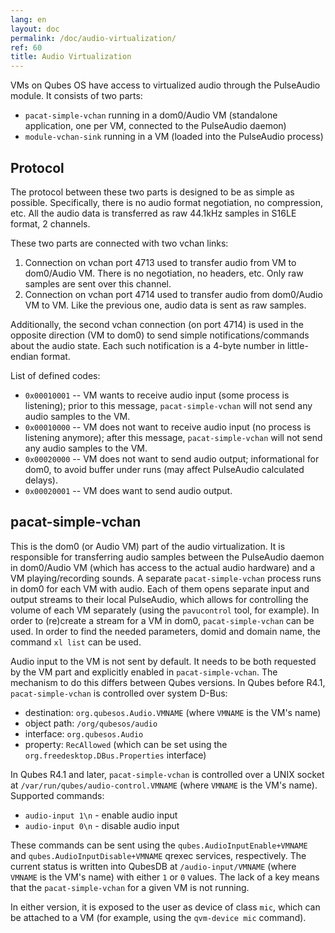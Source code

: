 ```yaml
---
lang: en
layout: doc
permalink: /doc/audio-virtualization/
ref: 60
title: Audio Virtualization
---
```


VMs on Qubes OS have access to virtualized audio through the PulseAudio module.
It consists of two parts:

- `pacat-simple-vchan` running in a dom0/Audio VM (standalone application, one per VM, connected to the PulseAudio daemon)
- `module-vchan-sink` running in a VM (loaded into the PulseAudio process)

Protocol
--------

The protocol between these two parts is designed to be as simple as possible.
Specifically, there is no audio format negotiation, no compression, etc.
All the audio data is transferred as raw 44.1kHz samples in S16LE format, 2 channels.

These two parts are connected with two vchan links:

1. Connection on vchan port 4713 used to transfer audio from VM to dom0/Audio VM.
   There is no negotiation, no headers, etc.
   Only raw samples are sent over this channel.
2. Connection on vchan port 4714 used to transfer audio from dom0/Audio VM to VM.
   Like the previous one, audio data is sent as raw samples.

Additionally, the second vchan connection (on port 4714) is used in the opposite direction (VM to dom0) to send simple notifications/commands about the audio state.
Each such notification is a 4-byte number in little-endian format.

List of defined codes:

- `0x00010001` -- VM wants to receive audio input (some process is listening); prior to this message, `pacat-simple-vchan` will not send any audio samples to the VM.
- `0x00010000` -- VM does not want to receive audio input (no process is listening anymore); after this message, `pacat-simple-vchan` will not send any audio samples to the VM.
- `0x00020000` -- VM does not want to send audio output; informational for dom0, to avoid buffer under runs (may affect PulseAudio calculated delays).
- `0x00020001` -- VM does want to send audio output.

pacat-simple-vchan
------------------

This is the dom0 (or Audio VM) part of the audio virtualization.
It is responsible for transferring audio samples between the PulseAudio daemon in dom0/Audio VM (which has access to the actual audio hardware) and a VM playing/recording sounds.
A separate `pacat-simple-vchan` process runs in dom0 for each VM with audio.
Each of them opens separate input and output streams to their local PulseAudio, which allows for controlling the volume of each VM separately (using the `pavucontrol` tool, for example).
In order to (re)create a stream for a VM in dom0, `pacat-simple-vchan` can be used. In order to find the needed parameters, domid and domain name, the command `xl list` can be used.

Audio input to the VM is not sent by default.
It needs to be both requested by the VM part and explicitly enabled in `pacat-simple-vchan`.
The mechanism to do this differs between Qubes versions.
In Qubes before R4.1, `pacat-simple-vchan` is controlled over system D-Bus:

- destination: `org.qubesos.Audio.VMNAME` (where `VMNAME` is the VM's name)
- object path: `/org/qubesos/audio`
- interface: `org.qubesos.Audio`
- property: `RecAllowed` (which can be set using the `org.freedesktop.DBus.Properties` interface)

In Qubes R4.1 and later, `pacat-simple-vchan` is controlled over a UNIX socket at `/var/run/qubes/audio-control.VMNAME` (where `VMNAME` is the VM's name).
Supported commands:

- `audio-input 1\n` - enable audio input
- `audio-input 0\n` - disable audio input

These commands can be sent using the `qubes.AudioInputEnable+VMNAME` and `qubes.AudioInputDisable+VMNAME` qrexec services, respectively.
The current status is written into QubesDB at `/audio-input/VMNAME` (where `VMNAME` is the VM's name) with either `1` or `0` values.
The lack of a key means that the `pacat-simple-vchan` for a given VM is not running.

In either version, it is exposed to the user as device of class `mic`, which can be attached to a VM (for example, using the `qvm-device mic` command).
